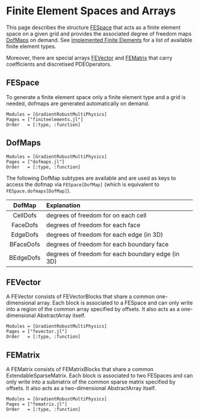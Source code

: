 
# Finite Element Spaces and Arrays

This page describes the structure [FESpace](@ref) that acts as a finite element space on a given grid
and provides the associated degree of freedom maps [DofMaps](@ref) on demand.
See [Implemented Finite Elements](@ref) for a list of available finite element types.

Moreover, there are special arrays [FEVector](@ref) and [FEMatrix](@ref) that carry coefficients and discretised PDEOperators.


## FESpace

To generate a finite element space only a finite element type and a grid is needed, dofmaps are generated automatically on demand.

```@autodocs
Modules = [GradientRobustMultiPhysics]
Pages = ["finiteelements.jl"]
Order   = [:type, :function]
```

## DofMaps

```@autodocs
Modules = [GradientRobustMultiPhysics]
Pages = ["dofmaps.jl"]
Order   = [:type, :function]
```


The following DofMap subtypes are available and are used as keys to access the dofmap via ```FESpace[DofMap]``` (which is equivalent to ```FESpace.dofmaps[DofMap]```).

| DofMap             | Explanation                                       |
| :----------------: | :------------------------------------------------ | 
| CellDofs           | degrees of freedom for on each cell               | 
| FaceDofs           | degrees of freedom for each face                  | 
| EdgeDofs           | degrees of freedom for each edge (in 3D)          | 
| BFaceDofs          | degrees of freedom for each boundary face         |
| BEdgeDofs          | degrees of freedom for each boundary edge (in 3D) |


## FEVector

A FEVector consists of FEVectorBlocks that share a common one-dimensional array. Each block is associated to a FESpace and can only write into a region of the common array specified by offsets. It also acts as a one-dimensional AbstractArray itself.


```@autodocs
Modules = [GradientRobustMultiPhysics]
Pages = ["fevector.jl"]
Order   = [:type, :function]
```


## FEMatrix

A FEMatrix consists of FEMatrixBlocks that share a common ExtendableSparseMatrix. Each block is associated to two FESpaces and can only write into a submatrix of the common sparse matrix specified by offsets. It also acts as a two-dimensional AbstractArray itself.

```@autodocs
Modules = [GradientRobustMultiPhysics]
Pages = ["fematrix.jl"]
Order   = [:type, :function]
```